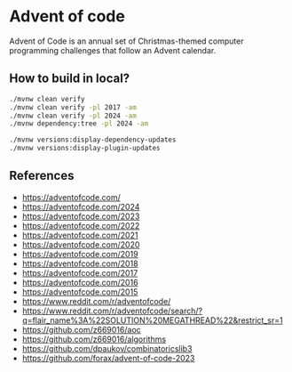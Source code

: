 # Advent of code

Advent of Code is an annual set of Christmas-themed computer programming challenges that follow an Advent calendar.

## How to build in local?

```bash
./mvnw clean verify
./mvnw clean verify -pl 2017 -am
./mvnw clean verify -pl 2024 -am
./mvnw dependency:tree -pl 2024 -am

./mvnw versions:display-dependency-updates
./mvnw versions:display-plugin-updates
```

## References

- https://adventofcode.com/
- https://adventofcode.com/2024
- https://adventofcode.com/2023
- https://adventofcode.com/2022
- https://adventofcode.com/2021
- https://adventofcode.com/2020
- https://adventofcode.com/2019
- https://adventofcode.com/2018
- https://adventofcode.com/2017
- https://adventofcode.com/2016
- https://adventofcode.com/2015
- https://www.reddit.com/r/adventofcode/
- https://www.reddit.com/r/adventofcode/search/?q=flair_name%3A%22SOLUTION%20MEGATHREAD%22&restrict_sr=1
- https://github.com/z669016/aoc
- https://github.com/z669016/algorithms
- https://github.com/dpaukov/combinatoricslib3
- https://github.com/forax/advent-of-code-2023
